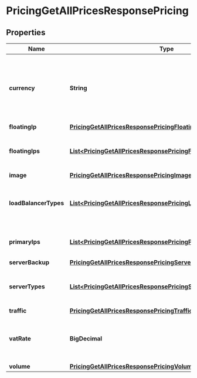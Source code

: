 

# PricingGetAllPricesResponsePricing


## Properties

| Name | Type | Description | Notes |
|------------ | ------------- | ------------- | -------------|
|**currency** | **String** | Currency the returned prices are expressed in, coded according to ISO 4217 |  |
|**floatingIp** | [**PricingGetAllPricesResponsePricingFloatingIp**](PricingGetAllPricesResponsePricingFloatingIp.md) |  |  |
|**floatingIps** | [**List&lt;PricingGetAllPricesResponsePricingFloatingIpsInner&gt;**](PricingGetAllPricesResponsePricingFloatingIpsInner.md) | Costs of Floating IPs types per Location and type |  |
|**image** | [**PricingGetAllPricesResponsePricingImage**](PricingGetAllPricesResponsePricingImage.md) |  |  |
|**loadBalancerTypes** | [**List&lt;PricingGetAllPricesResponsePricingLoadBalancerTypesInner&gt;**](PricingGetAllPricesResponsePricingLoadBalancerTypesInner.md) | Costs of Load Balancer types per Location and type |  |
|**primaryIps** | [**List&lt;PricingGetAllPricesResponsePricingPrimaryIpsInner&gt;**](PricingGetAllPricesResponsePricingPrimaryIpsInner.md) | Costs of Primary IPs types per Location |  |
|**serverBackup** | [**PricingGetAllPricesResponsePricingServerBackup**](PricingGetAllPricesResponsePricingServerBackup.md) |  |  |
|**serverTypes** | [**List&lt;PricingGetAllPricesResponsePricingServerTypesInner&gt;**](PricingGetAllPricesResponsePricingServerTypesInner.md) | Costs of Server types per Location and type |  |
|**traffic** | [**PricingGetAllPricesResponsePricingTraffic**](PricingGetAllPricesResponsePricingTraffic.md) |  |  |
|**vatRate** | **BigDecimal** | The VAT rate used for calculating prices with VAT |  |
|**volume** | [**PricingGetAllPricesResponsePricingVolume**](PricingGetAllPricesResponsePricingVolume.md) |  |  |



